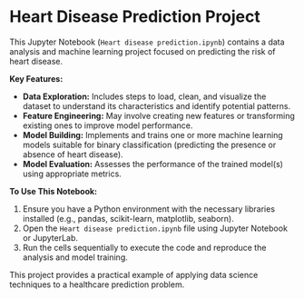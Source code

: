 # Heart Disease Prediction Project

This Jupyter Notebook (`Heart disease prediction.ipynb`) contains a data analysis and machine learning project focused on predicting the risk of heart disease.

**Key Features:**

* **Data Exploration:** Includes steps to load, clean, and visualize the dataset to understand its characteristics and identify potential patterns.
* **Feature Engineering:** May involve creating new features or transforming existing ones to improve model performance.
* **Model Building:** Implements and trains one or more machine learning models suitable for binary classification (predicting the presence or absence of heart disease).
* **Model Evaluation:** Assesses the performance of the trained model(s) using appropriate metrics.

**To Use This Notebook:**

1.  Ensure you have a Python environment with the necessary libraries installed (e.g., pandas, scikit-learn, matplotlib, seaborn).
2.  Open the `Heart disease prediction.ipynb` file using Jupyter Notebook or JupyterLab.
3.  Run the cells sequentially to execute the code and reproduce the analysis and model training.

This project provides a practical example of applying data science techniques to a healthcare prediction problem.